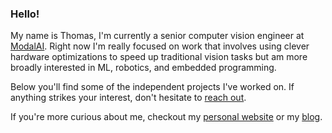 ### Hello!

My name is Thomas, I'm currently a senior computer vision engineer at <a href="https://www.modalai.com">ModalAI</a>. Right now I'm really focused on work that involves using clever hardware optimizations to speed up traditional vision tasks but am more broadly interested in ML, robotics, and embedded programming. 

Below you'll find some of the independent projects I've worked on. If anything strikes your interest, don't hesitate to [reach out](mailto:tjpatton1@gmail.com).

If you're more curious about me, checkout my [personal website](https://thomaspttn.github.io) or my [blog](https://thomaspatton.substack.com).

